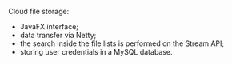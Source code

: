 Cloud file storage:
- JavaFX interface;
- data transfer via Netty;
- the search inside the file lists is performed on the Stream API;
- storing user credentials in a MySQL database.
